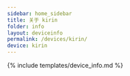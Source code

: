 ```yaml
---
sidebar: home_sidebar
title: 关于 kirin
folder: info
layout: deviceinfo
permalink: /devices/kirin/
device: kirin
---
```

{% include templates/device_info.md %}
